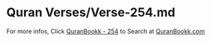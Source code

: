 # Quran Verses/Verse-254.md 

For more infos, Click [QuranBookk - 254](https://www.quranbookk.com/quran/search?q=254) to Search at [QuranBookk.com](http://quranbookk.com/)
